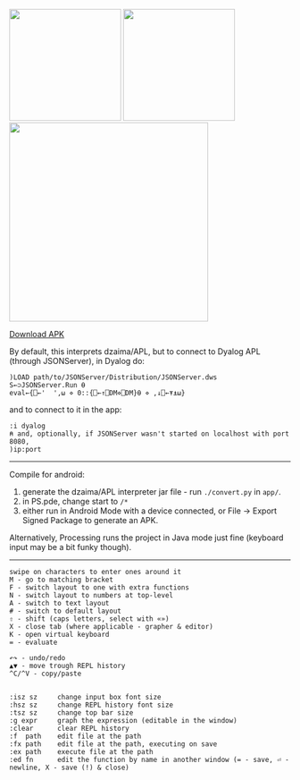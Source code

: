 <img src=../docs/p1.png width="200"></img> <img src=../docs/p2.png width="200"></img> <img src=../docs/l1.png width="356"></img>

[Download APK](https://github.com/dzaima/APL/releases)

By default, this interprets dzaima/APL, but to connect to Dyalog APL (through JSONServer), in Dyalog do:

```apl
)LOAD path/to/JSONServer/Distribution/JSONServer.dws
S←⊃JSONServer.Run ⍬
eval←{⎕←'  ',⍵ ⋄ 0::{⎕←↑⎕DM⋄⎕DM}⍬ ⋄ ,↓⎕←⍕⍎⍵}
```

and to connect to it in the app:

```apl
:i dyalog
⍝ and, optionally, if JSONServer wasn't started on localhost with port 8080,
)ip:port
```


---



Compile for android:

1. generate the dzaima/APL interpreter jar file - run `./convert.py` in `app/`.
2. in PS.pde, change start to `/*`
3. either run in Android Mode with a device connected, or File → Export Signed Package to generate an APK.

Alternatively, Processing runs the project in Java mode just fine (keyboard input may be a bit funky though).

---

```
swipe on characters to enter ones around it
M - go to matching bracket
F - switch layout to one with extra functions
N - switch layout to numbers at top-level
A - switch to text layout
# - switch to default layout
⇧ - shift (caps letters, select with «»)
X - close tab (where applicable - grapher & editor)
K - open virtual keyboard
= - evaluate

↶↷ - undo/redo
▲▼ - move trough REPL history
^C/^V - copy/paste


:isz sz     change input box font size
:hsz sz     change REPL history font size
:tsz sz     change top bar size
:g expr     graph the expression (editable in the window)
:clear      clear REPL history
:f  path    edit file at the path
:fx path    edit file at the path, executing on save
:ex path    execute file at the path
:ed fn      edit the function by name in another window (= - save, ⏎ - newline, X - save (!) & close)
```